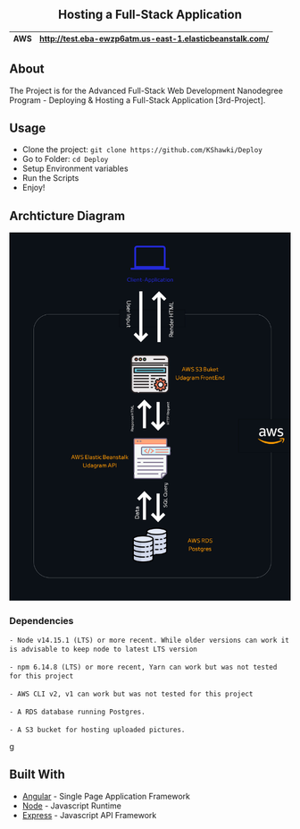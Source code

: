 <h2>
  <center> Hosting a Full-Stack Application </center>
</h2>

<!-- [![CircleCI](https://dl.circleci.com/status-badge/img/gh/KShawki/Deploy/tree/main.svg?style=svg)](https://dl.circleci.com/status-badge/redirect/gh/KShawki/Deploy/tree/main) -->

| AWS | http://test.eba-ewzp6atm.us-east-1.elasticbeanstalk.com/ |
| --- | -------------------------------------------------------- |

## About

The Project is for the Advanced Full-Stack Web Development Nanodegree Program - Deploying & Hosting a Full-Stack Application [3rd-Project].

## Usage

- Clone the project: `git clone https://github.com/KShawki/Deploy`
- Go to Folder: `cd Deploy`
- Setup Environment variables
- Run the Scripts
- Enjoy!

## Archticture Diagram

![Diagram](images/main-architectrue.jpg)

### Dependencies

```
- Node v14.15.1 (LTS) or more recent. While older versions can work it is advisable to keep node to latest LTS version

- npm 6.14.8 (LTS) or more recent, Yarn can work but was not tested for this project

- AWS CLI v2, v1 can work but was not tested for this project

- A RDS database running Postgres.

- A S3 bucket for hosting uploaded pictures.

```
g
## Built With

- [Angular](https://angular.io/) - Single Page Application Framework
- [Node](https://nodejs.org) - Javascript Runtime
- [Express](https://expressjs.com/) - Javascript API Framework
